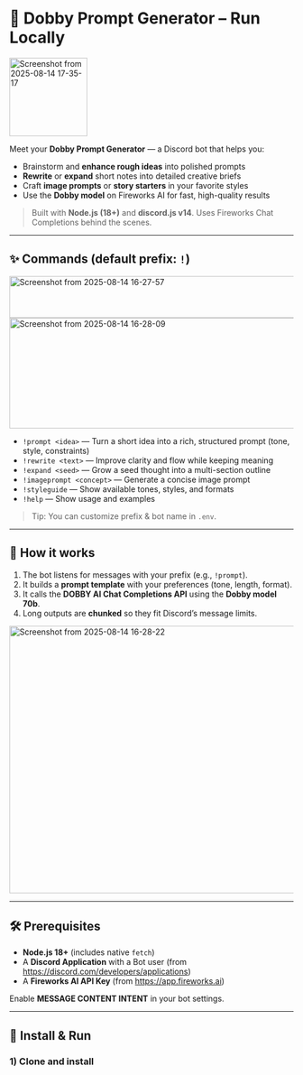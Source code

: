 # 🌿 Dobby Prompt Generator – Run Locally

<img width="138" height="139" alt="Screenshot from 2025-08-14 17-35-17" src="https://github.com/user-attachments/assets/149dc19e-33c4-4d86-8782-8510249a0bc0" />

Meet your **Dobby Prompt Generator** — a Discord bot that helps you:

- Brainstorm and **enhance rough ideas** into polished prompts  
- **Rewrite** or **expand** short notes into detailed creative briefs  
- Craft **image prompts** or **story starters** in your favorite styles  
- Use the **Dobby model** on Fireworks AI for fast, high-quality results  

> Built with **Node.js (18+)** and **discord.js v14**. Uses Fireworks Chat Completions behind the scenes.

---

## ✨ Commands (default prefix: `!`)

<img width="579" height="74" alt="Screenshot from 2025-08-14 16-27-57" src="https://github.com/user-attachments/assets/281bc6cb-f5ff-4fd9-9888-22191762acf1" />
<img width="615" height="196" alt="Screenshot from 2025-08-14 16-28-09" src="https://github.com/user-attachments/assets/4536a132-d5d9-44fa-aee1-27622a7e85e7" />


- `!prompt <idea>` — Turn a short idea into a rich, structured prompt (tone, style, constraints)  
- `!rewrite <text>` — Improve clarity and flow while keeping meaning  
- `!expand <seed>` — Grow a seed thought into a multi-section outline  
- `!imageprompt <concept>` — Generate a concise image prompt  
- `!styleguide` — Show available tones, styles, and formats  
- `!help` — Show usage and examples  

> Tip: You can customize prefix & bot name in `.env`.

---

## 🧩 How it works

1. The bot listens for messages with your prefix (e.g., `!prompt`).  
2. It builds a **prompt template** with your preferences (tone, length, format).  
3. It calls the **DOBBY AI Chat Completions API** using the **Dobby model 70b**.  
4. Long outputs are **chunked** so they fit Discord’s message limits.  
<img width="625" height="474" alt="Screenshot from 2025-08-14 16-28-22" src="https://github.com/user-attachments/assets/9c80ac21-841a-40b1-beac-ec85c0b8dd7b" />


---

## 🛠️ Prerequisites

- **Node.js 18+** (includes native `fetch`)  
- A **Discord Application** with a Bot user (from <https://discord.com/developers/applications>)  
- A **Fireworks AI API Key** (from <https://app.fireworks.ai>)  

Enable **MESSAGE CONTENT INTENT** in your bot settings.

---

## 🚀 Install & Run

### 1) Clone and install

